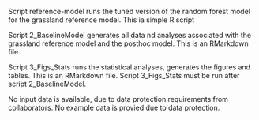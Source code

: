 Script reference-model runs the tuned version of the random forest model for the grassland reference model. This ia simple R script

Script 2_BaselineModel generates all data nd analyses associated with the grassland reference model and the posthoc model. This is an RMarkdown file.

Script 3_Figs_Stats runs the statistical analyses, generates the figures and tables. This is an RMarkdown file.
Script 3_Figs_Stats must be run after script 2_BaselineModel.

No input data is available, due to data protection requirements from collaborators. No example data is provied due to data protection. 
